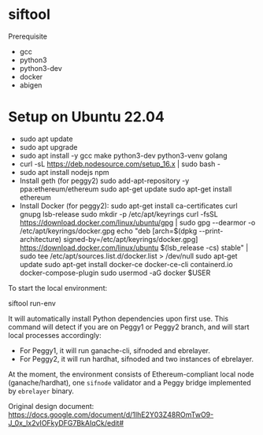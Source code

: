 # siftool

Prerequisite
- gcc
- python3
- python3-dev
- docker
- abigen

# Setup on Ubuntu 22.04
- sudo apt update
- sudo apt upgrade
- sudo apt install -y gcc make python3-dev python3-venv golang
- curl -sL https://deb.nodesource.com/setup_16.x | sudo bash -
- sudo apt install nodejs npm
- Install geth (for peggy2)
  sudo add-apt-repository -y ppa:ethereum/ethereum
  sudo apt-get update
  sudo apt-get install ethereum
- Install Docker (for peggy2):
  sudo apt-get install ca-certificates curl gnupg lsb-release
  sudo mkdir -p /etc/apt/keyrings
  curl -fsSL https://download.docker.com/linux/ubuntu/gpg | sudo gpg --dearmor -o /etc/apt/keyrings/docker.gpg
  echo "deb [arch=$(dpkg --print-architecture) signed-by=/etc/apt/keyrings/docker.gpg] https://download.docker.com/linux/ubuntu $(lsb_release -cs) stable" | sudo tee /etc/apt/sources.list.d/docker.list > /dev/null
  sudo apt-get update
  sudo apt-get install docker-ce docker-ce-cli containerd.io docker-compose-plugin
  sudo usermod -aG docker $USER

To start the local environment:

siftool run-env

It will automatically install Python dependencies upon first use. This command will detect if you are on Peggy1 or
Peggy2 branch, and will start local processes accordingly:
- For Peggy1, it will run ganache-cli, sifnoded and ebrelayer.
- For Peggy2, it will run hardhat, sifnoded and two instances of ebrelayer.

At the moment, the environment consists of Ethereum-compliant local node (ganache/hardhat), one `sifnode` validator and
a Peggy bridge implemented by `ebrelayer` binary.


Original design document: https://docs.google.com/document/d/1IhE2Y03Z48ROmTwO9-J_0x_lx2vIOFkyDFG7BkAIqCk/edit#
